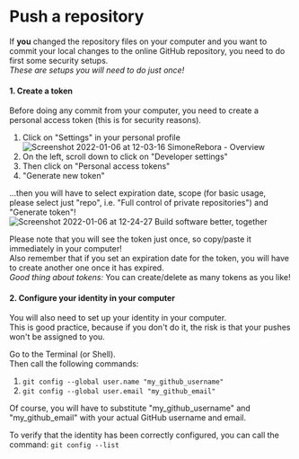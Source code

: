# Push a repository

If **you** changed the repository files on your computer and you want to commit your local changes to the online GitHub repository, you need to do first some security setups.  
*These are setups you will need to do just once!*

#### 1. Create a token
Before doing any commit from your computer, you need to create a personal access token (this is for security reasons).
1. Click on "Settings" in your personal profile
![Screenshot 2022-01-06 at 12-03-16 SimoneRebora - Overview](https://user-images.githubusercontent.com/29945305/148373395-339aab43-a843-416d-9ba1-19242b2afc79.png)
2. On the left, scroll down to click on "Developer settings"
3. Then click on "Personal access tokens"
4. "Generate new token"

...then you will have to select expiration date, scope (for basic usage, please select just "repo", i.e. "Full control of private repositories") and "Generate token"!  
![Screenshot 2022-01-06 at 12-24-27 Build software better, together](https://user-images.githubusercontent.com/29945305/148375773-4ee1ef5b-3bc5-439c-b943-a4f77907509c.png)

Please note that you will see the token just once, so copy/paste it immediately in your computer!  
Also remember that if you set an expiration date for the token, you will have to create another one once it has expired.  
*Good thing about tokens:* You can create/delete as many tokens as you like!

#### 2. Configure your identity in your computer
You will also need to set up your identity in your computer.  
This is good practice, because if you don't do it, the risk is that your pushes won't be assigned to you.  

Go to the Terminal (or Shell).  
Then call the following commands:
1. `git config --global user.name "my_github_username"`
2. `git config --global user.email "my_github_email"`

Of course, you will have to substitute "my_github_username" and "my_github_email" with your actual GitHub username and email.  

To verify that the identity has been correctly configured, you can call the command: `git config --list`

